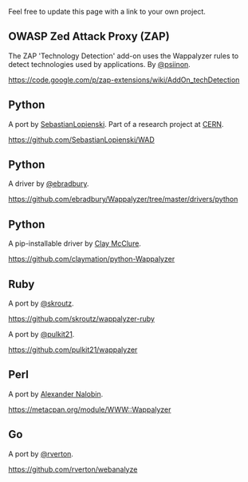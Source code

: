 Feel free to update this page with a link to your own project.

## OWASP Zed Attack Proxy (ZAP)

The ZAP 'Technology Detection' add-on uses the Wappalyzer rules to detect technologies used by applications. By [@psiinon](https://github.com/psiinon). 

https://code.google.com/p/zap-extensions/wiki/AddOn_techDetection

## Python

A port by [SebastianLopienski](https://github.com/SebastianLopienski). Part of a research project at [CERN](http://cern.ch).

https://github.com/SebastianLopienski/WAD

## Python

A driver by [@ebradbury](https://github.com/ebradbury). 

https://github.com/ebradbury/Wappalyzer/tree/master/drivers/python

## Python

A pip-installable driver by [Clay McClure](https://github.com/claymation).

https://github.com/claymation/python-Wappalyzer

## Ruby

A port by [@skroutz](https://github.com/skroutz).

https://github.com/skroutz/wappalyzer-ruby

A port by [@pulkit21](https://github.com/pulkit21).

https://github.com/pulkit21/wappalyzer

## Perl

A port by [Alexander Nalobin](https://metacpan.org/author/NALOBIN).

https://metacpan.org/module/WWW::Wappalyzer

## Go

A port by [@rverton](https://github.com/rverton).

https://github.com/rverton/webanalyze